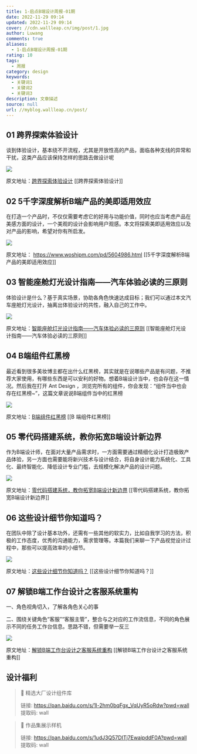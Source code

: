 ```yaml
---
title: 1-启点B端设计周报-01期
date: 2022-11-29 09:14
updated: 2022-11-29 09:14
cover: //cdn.wallleap.cn/img/post/1.jpg
author: Luwang
comments: true
aliases:
  - 1-启点B端设计周报-01期
rating: 10
tags:
  - 周报
category: design
keywords:
  - 关键词1
  - 关键词2
  - 关键词3
description: 文章描述
source: null
url: //myblog.wallleap.cn/post/
---
```


## 01 跨界探索体验设计

谈到体验设计，基本绕不开流程，尤其是开放性高的产品，面临各种支线的异常和干扰，这类产品应该保持怎样的思路去做设计呢

![](https://cdn.wallleap.cn/img%2Fpic%2Fillustrtion%2F202210311100557.png)

原文地址：[跨界探索体验设计](https://mp.weixin.qq.com/s?__biz=MzUyNjUwOTU3NQ==&mid=2247489546&idx=1&sn=8126c5df2942997e7e6c9247cc0202b5&scene=21#wechat_redirect)
[[跨界探索体验设计]]

## 02 5千字深度解析B端产品的美即适用效应

在打造一个产品时，不仅仅需要考虑它的好用与功能价值，同时也应当考虑产品在美感方面的设计，一个美观的设计会影响用户观感。本文将探索美即适用效应以及对产品的影响，希望对你有所启发。

![](https://cdn.wallleap.cn/img%2Fpic%2Fillustrtion%2F202210311100698.png)

原文地址：
<https://www.woshipm.com/pd/5604986.html>
[[5千字深度解析B端产品的美即适用效应]]

## 03 智能座舱灯光设计指南——汽车体验必读的三原则

体验设计是什么？基于真实场景，协助各角色快速达成目标；我们可以通过本文汽车座舱灯光设计，抽离出体验设计的共性，融入自己的工作中。

![](https://cdn.wallleap.cn/img%2Fpic%2Fillustrtion%2F202210311059845.png)

原文地址：[智能座舱灯光设计指南——汽车体验必读的三原则](https://mp.weixin.qq.com/s?__biz=MzUxNzcyMTg2MA==&mid=2247489389&idx=1&sn=d9fe86fc135e889d8654b9d859646b9e&scene=21#wechat_redirect)
[[智能座舱灯光设计指南——汽车体验必读的三原则]]

## 04 B端组件红黑榜

最近看到很多美妆博主都在出什么红黑榜，其实就是在说哪些产品是有问题，不推荐大家使用，有哪些东西是可以安利的好物。想着B端设计当中，也会存在这一情况。然后我在打开 Ant Design ，浏览完所有的组件，你会发现：“组件当中也会存在红黑榜~”，这篇文章说说B端组件当中的红黑榜

![](https://cdn.wallleap.cn/img%2Fpic%2Fillustrtion%2F202210311059988.png)

原文地址：[B端组件红黑榜](https://mp.weixin.qq.com/s?__biz=MzIyMjgzNDgzOQ==&mid=2247510593&idx=1&sn=781ff2cf0c02b60434ecda7346714e3e&scene=21#wechat_redirect)
[[B 端组件红黑榜]]

## 05 零代码搭建系统，教你拓宽B端设计新边界

作为B端设计师，在面对大量产品需求时，一方面需要通过精细化设计打造极致产品体验，另一方面也需要能将新兴技术与设计结合，将自身设计能力系统化、工具化、最终智能化、降低设计专业门槛，去规模化解决产品的设计问题。

![](https://cdn.wallleap.cn/img%2Fpic%2Fillustrtion%2F202210311058800.png)

原文地址：[零代码搭建系统，教你拓宽B端设计新边界](https://mp.weixin.qq.com/s?__biz=MzAwNTc0NDExMA==&mid=2650285579&idx=1&sn=1d884f14162074be1da1117b9c06dff8&scene=21#wechat_redirect)
[[零代码搭建系统，教你拓宽B端设计新边界]]

## 06 这些设计细节你知道吗？

在团队中除了设计基本功外，还需有一些其他的软实力，比如自我学习的方法，积极的工作态度，优秀的沟通能力，需求管理等。本篇我们来聊一下产品视觉设计过程中，那些可以提高效率的小细节。

![](https://cdn.wallleap.cn/img%2Fpic%2Fillustrtion%2F202210311058997.png)

原文地址：[这些设计细节你知道吗？](https://mp.weixin.qq.com/s?__biz=MzUyNjUwOTU3NQ==&mid=2247489522&idx=1&sn=f3a2e9a208e601ca941999eeadd5ca7f&scene=21#wechat_redirect)
[[这些设计细节你知道吗？]]

## 07 解锁B端工作台设计之客服系统重构

一、角色视角切入，了解各角色关心的事

二、围绕关键角色“客服”“客服主管”，整合与之对应的工作流信息，不同的角色展示不同的任务工作台信息。思路不错，但需要举一反三

![](https://cdn.wallleap.cn/img%2Fpic%2Fillustrtion%2F202210311058599.jpg)

原文地址：[解锁B端工作台设计之客服系统重构](https://mp.weixin.qq.com/s?__biz=MzAwNTc0NDExMA==&mid=2650274300&idx=1&sn=e597c9ed1ad0168e16fff209b5180c3e&scene=21#wechat_redirect)
[[解锁B端工作台设计之客服系统重构]]

## 设计福利

> 🌟 精选大厂设计组件库
>
> 链接: <https://pan.baidu.com/s/1l-2hm0bqFgx_VqUyR5oRdw?pwd=wall> 提取码: wall

> 🌟 作品集展示样机
>
> 链接: <https://pan.baidu.com/s/1udJ3Q57DITj7EwaipddF0A?pwd=wall> 提取码: wall
